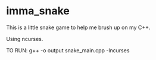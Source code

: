 # imma_snake
This is a little snake game to help me brush up on my C++.

Using ncurses. 

TO RUN: 
        g++ -o output snake_main.cpp -lncurses